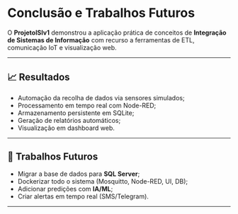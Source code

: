 # Conclusão e Trabalhos Futuros

O **ProjetoISIv1** demonstrou a aplicação prática de conceitos de **Integração de Sistemas de Informação** com recurso a ferramentas de ETL, comunicação IoT e visualização web.

---

## 📈 Resultados

- Automação da recolha de dados via sensores simulados;  
- Processamento em tempo real com Node-RED;  
- Armazenamento persistente em SQLite;  
- Geração de relatórios automáticos;  
- Visualização em dashboard web.

---

## 🔮 Trabalhos Futuros

- Migrar a base de dados para **SQL Server**;  
- Dockerizar todo o sistema (Mosquitto, Node-RED, UI, DB);  
- Adicionar predições com **IA/ML**;  
- Criar alertas em tempo real (SMS/Telegram).

---
